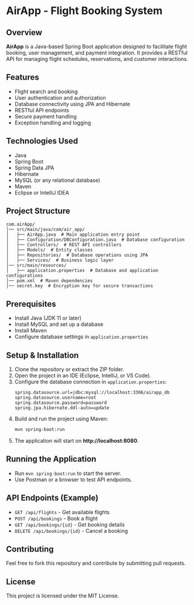 # AirApp - Flight Booking System

## Overview
**AirApp** is a Java-based Spring Boot application designed to facilitate flight booking, user management, and payment integration. It provides a RESTful API for managing flight schedules, reservations, and customer interactions.

## Features
- Flight search and booking
- User authentication and authorization
- Database connectivity using JPA and Hibernate
- RESTful API endpoints
- Secure payment handling
- Exception handling and logging

## Technologies Used
- Java
- Spring Boot
- Spring Data JPA
- Hibernate
- MySQL (or any relational database)
- Maven
- Eclipse or IntelliJ IDEA

## Project Structure
```
com.airApp/
│── src/main/java/com/air_app/
│   ├── AirApp.java  # Main application entry point
│   ├── Configuration/DBConfiguration.java  # Database configuration
│   ├── Controllers/  # REST API controllers
│   ├── Models/  # Entity classes
│   ├── Repositories/  # Database operations using JPA
│   ├── Services/  # Business logic layer
│── src/main/resources/
│   ├── application.properties  # Database and application configurations
│── pom.xml  # Maven dependencies
│── secret.key  # Encryption key for secure transactions
```

## Prerequisites
- Install Java (JDK 11 or later)
- Install MySQL and set up a database
- Install Maven
- Configure database settings in `application.properties`

## Setup & Installation
1. Clone the repository or extract the ZIP folder.
2. Open the project in an IDE (Eclipse, IntelliJ, or VS Code).
3. Configure the database connection in `application.properties`:
   ```properties
   spring.datasource.url=jdbc:mysql://localhost:3306/airapp_db
   spring.datasource.username=root
   spring.datasource.password=password
   spring.jpa.hibernate.ddl-auto=update
   ```
4. Build and run the project using Maven:
   ```sh
   mvn spring-boot:run
   ```
5. The application will start on **http://localhost:8080**.

## Running the Application
- Run `mvn spring-boot:run` to start the server.
- Use Postman or a browser to test API endpoints.

## API Endpoints (Example)
- `GET /api/flights` - Get available flights
- `POST /api/bookings` - Book a flight
- `GET /api/bookings/{id}` - Get booking details
- `DELETE /api/bookings/{id}` - Cancel a booking

## Contributing
Feel free to fork this repository and contribute by submitting pull requests.

## License
This project is licensed under the MIT License.

